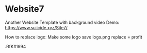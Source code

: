 # Website7
Another Website Template with background video
Demo: https://www.suiicide.xyz/Site7/

How to replace logo: Make some logo save logo.png replace = profit

.RfK#1994
